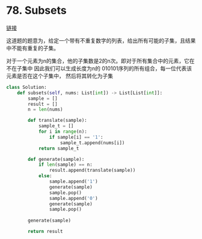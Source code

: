 # 78. Subsets

[链接](https://leetcode-cn.com/problems/subsets/submissions/)

这道题的题意为，给定一个带有不重复数字的列表，给出所有可能的子集，且结果中不能有重复的子集。

对于一个元素为n的集合，他的子集数是2的n次。即对于所有集合中的元素，它在不在子集中
因此我们可以生成长度为n的 010101序列的所有组合，每一位代表该元素是否在这个子集中，
然后将其转化为子集

```python
class Solution:
    def subsets(self, nums: List[int]) -> List[List[int]]:
        sample = []
        result = []
        n = len(nums)

        def translate(sample):
            sample_t = []
            for i in range(n):
                if sample[i] == '1':
                    sample_t.append(nums[i])
            return sample_t

        def generate(sample):
            if len(sample) == n:
                result.append(translate(sample))
            else:
                sample.append('1')
                generate(sample)
                sample.pop()
                sample.append('0')
                generate(sample)
                sample.pop()
        
        generate(sample)

        return result
```

